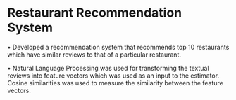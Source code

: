 # Restaurant Recommendation System

•	Developed a recommendation system that recommends top 10 restaurants which have similar reviews to that of a particular restaurant.  

•	Natural Language Processing was used for transforming the textual reviews into feature vectors which was used as an input to the estimator. Cosine similarities was used to measure the similarity between the feature vectors.

